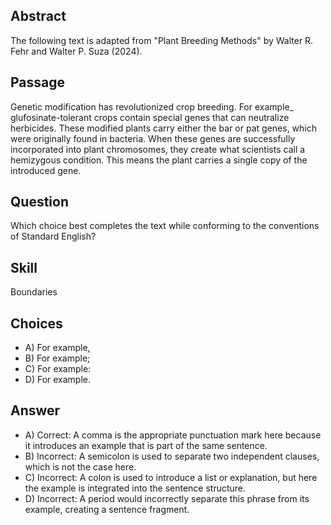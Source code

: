 ## Abstract
The following text is adapted from "Plant Breeding Methods" by Walter R. Fehr and Walter P. Suza (2024).

## Passage
Genetic modification has revolutionized crop breeding. For example_ glufosinate-tolerant crops contain special genes that can neutralize herbicides. These modified plants carry either the bar or pat genes, which were originally found in bacteria. When these genes are successfully incorporated into plant chromosomes, they create what scientists call a hemizygous condition. This means the plant carries a single copy of the introduced gene.

## Question
Which choice best completes the text while conforming to the conventions of Standard English?

## Skill
Boundaries

## Choices
- A) For example,
- B) For example;
- C) For example:
- D) For example.

## Answer
- A) Correct: A comma is the appropriate punctuation mark here because it introduces an example that is part of the same sentence.
- B) Incorrect: A semicolon is used to separate two independent clauses, which is not the case here.
- C) Incorrect: A colon is used to introduce a list or explanation, but here the example is integrated into the sentence structure.
- D) Incorrect: A period would incorrectly separate this phrase from its example, creating a sentence fragment.